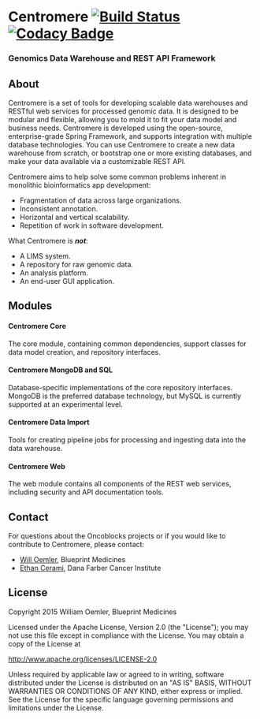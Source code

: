 # Centromere [![Build Status](https://travis-ci.org/oncoblocks/centromere.svg?branch=master)](https://travis-ci.org/oncoblocks/centromere)  [![Codacy Badge](https://api.codacy.com/project/badge/grade/0de4199b97fa4d55aae439674e0c4879)](https://www.codacy.com/app/willoemler/centromere)
### Genomics Data Warehouse and REST API Framework

## About

Centromere is a set of tools for developing scalable data warehouses and RESTful web services for processed genomic data.  It is designed to be modular and flexible, allowing you to mold it to fit your data model and business needs. Centromere is developed using the open-source, enterprise-grade Spring Framework, and supports integration with multiple database technologies.  You can use Centromere to create a new data warehouse from scratch, or bootstrap one or more existing databases, and make your data available via a customizable REST API.

Centromere aims to help solve some common problems inherent in monolithic bioinformatics app development:
- Fragmentation of data across large organizations.
- Inconsistent annotation.
- Horizontal and vertical scalability.
- Repetition of work in software development.

What Centromere is _**not**_:
- A LIMS system.
- A repository for raw genomic data.
- An analysis platform.
- An end-user GUI application.

## Modules

#### Centromere Core

The core module, containing common dependencies, support classes for data model creation, and repository interfaces.

#### Centromere MongoDB and SQL

Database-specific implementations of the core repository interfaces.  MongoDB is the preferred database technology, but MySQL is currently supported at an experimental level.

#### Centromere Data Import

Tools for creating pipeline jobs for processing and ingesting data into the data warehouse.

#### Centromere Web

The web module contains all components of the REST web services, including security and API documentation tools.

## Contact

For questions about the Oncoblocks projects or if you would like to contribute to Centromere, please contact:
  - [Will Oemler](mailto:woemler@blueprintmedicines.com), Blueprint Medicines
  - [Ethan Cerami](mailto:cerami@jimmy.harvard.edu), Dana Farber Cancer Institute

## License

Copyright 2015 William Oemler, Blueprint Medicines

Licensed under the Apache License, Version 2.0 (the "License");
you may not use this file except in compliance with the License.
You may obtain a copy of the License at

http://www.apache.org/licenses/LICENSE-2.0

Unless required by applicable law or agreed to in writing, software
distributed under the License is distributed on an "AS IS" BASIS,
WITHOUT WARRANTIES OR CONDITIONS OF ANY KIND, either express or implied.
See the License for the specific language governing permissions and
limitations under the License.
